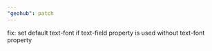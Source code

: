 ```yaml
---
"geohub": patch
---
```


fix: set default text-font if text-field property is used without text-font property
